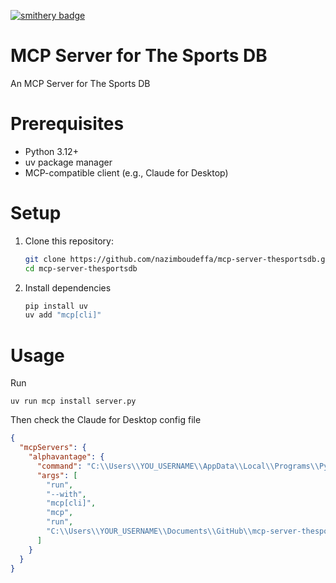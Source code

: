 [![smithery badge](https://smithery.ai/badge/@nazimboudeffa/mcp-server-thesportsdb)](https://smithery.ai/server/@nazimboudeffa/mcp-server-thesportsdb)

# MCP Server for The Sports DB

An MCP Server for The Sports DB

# Prerequisites

- Python 3.12+
- uv package manager
- MCP-compatible client (e.g., Claude for Desktop)

# Setup

1. Clone this repository:
   ```bash
   git clone https://github.com/nazimboudeffa/mcp-server-thesportsdb.git
   cd mcp-server-thesportsdb
   ```

2. Install dependencies
    ```bash
    pip install uv
    uv add "mcp[cli]"
    ```

# Usage

Run

`uv run mcp install server.py`

Then check the Claude for Desktop config file

```json
{
  "mcpServers": {
    "alphavantage": {
      "command": "C:\\Users\\YOU_USERNAME\\AppData\\Local\\Programs\\Python\\Python313\\Scripts\\uv.EXE",
      "args": [
        "run",
        "--with",
        "mcp[cli]",
        "mcp",
        "run",
        "C:\\Users\\YOUR_USERNAME\\Documents\\GitHub\\mcp-server-thesportsdb\\server.py"
      ]
    }
  }
}
```
